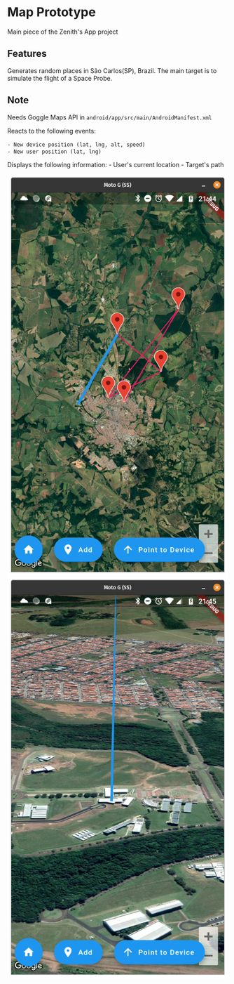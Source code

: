 # Map Prototype

Main piece of the Zenith's App project 

## Features
Generates random places in São Carlos(SP), Brazil. The main target is to simulate the flight of a Space Probe.

## Note
Needs Goggle Maps API in `android/app/src/main/AndroidManifest.xml`

Reacts to the following events:

    - New device position (lat, lng, alt, speed)
    - New user position (lat, lng)

Displays the following information:
    - User's current location
    - Target's path
    



![sc1](screenshot-1.png)
![sc2](screenshot-2.png)


